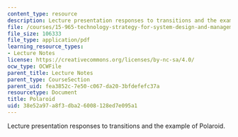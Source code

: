 ```yaml
---
content_type: resource
description: Lecture presentation responses to transitions and the example of Polaroid.
file: /courses/15-965-technology-strategy-for-system-design-and-management-spring-2009/38e52a97a8f3dba26008128ed7e095a1_MIT15_965S09_Lec09.pdf
file_size: 106333
file_type: application/pdf
learning_resource_types:
- Lecture Notes
license: https://creativecommons.org/licenses/by-nc-sa/4.0/
ocw_type: OCWFile
parent_title: Lecture Notes
parent_type: CourseSection
parent_uid: fea3852c-7e50-c067-da20-3bfdefefc37a
resourcetype: Document
title: Polaroid
uid: 38e52a97-a8f3-dba2-6008-128ed7e095a1
---
```

Lecture presentation responses to transitions and the example of Polaroid.
